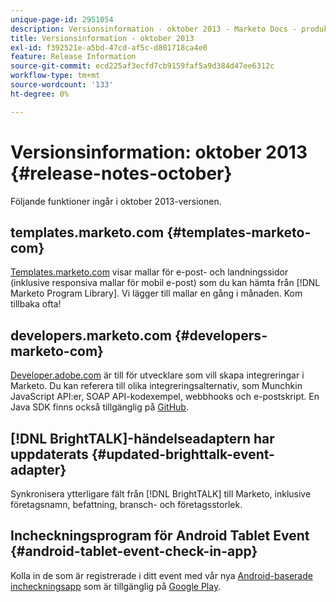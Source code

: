 ```yaml
---
unique-page-id: 2951054
description: Versionsinformation - oktober 2013 - Marketo Docs - produktdokumentation
title: Versionsinformation - oktober 2013
exl-id: f392521e-a5bd-47cd-af5c-d801718ca4e0
feature: Release Information
source-git-commit: ecd225af3ecfd7cb9159faf5a9d384d47ee6312c
workflow-type: tm+mt
source-wordcount: '133'
ht-degree: 0%

---
```


# Versionsinformation: oktober 2013 {#release-notes-october}

Följande funktioner ingår i oktober 2013-versionen.

## templates.marketo.com {#templates-marketo-com}

[Templates.marketo.com](/help/marketo/product-docs/demand-generation/landing-pages/landing-page-templates/guided-landing-page-template-list.md) visar mallar för e-post- och landningssidor (inklusive responsiva mallar för mobil e-post) som du kan hämta från [!DNL Marketo Program Library]. Vi lägger till mallar en gång i månaden. Kom tillbaka ofta!

## developers.marketo.com {#developers-marketo-com}

[Developer.adobe.com](https://experienceleague.adobe.com/sv/docs/marketo-developer/marketo/home) är till för utvecklare som vill skapa integreringar i Marketo. Du kan referera till olika integreringsalternativ, som Munchkin JavaScript API:er, SOAP API-kodexempel, webbhooks och e-postskript. En Java SDK finns också tillgänglig på [GitHub](https://github.com/Marketo/SOAP-API-Java-Client).

## [!DNL BrightTALK]-händelseadaptern har uppdaterats {#updated-brighttalk-event-adapter}

Synkronisera ytterligare fält från [!DNL BrightTALK] till Marketo, inklusive företagsnamn, befattning, bransch- och företagsstorlek.

## Incheckningsprogram för Android Tablet Event {#android-tablet-event-check-in-app}

Kolla in de som är registrerade i ditt event med vår nya [Android-baserade incheckningsapp](/help/marketo/product-docs/core-marketo-concepts/mobile-apps/event-check-in/check-people-into-your-event-from-your-tablet.md) som är tillgänglig på [Google Play](https://play.google.com/store/apps/details?id=com.marketo.eventcheckin&hl=en).
